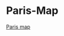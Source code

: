 # Paris-Map 
<a href = "file:///Users/lilCheri/Desktop/Paris-Map/Final%20Project/FinalProj.html"> Paris map </a>